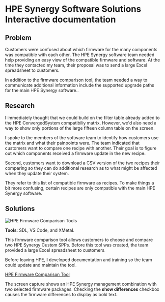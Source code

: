 


# HPE Synergy Software Solutions Interactive documentation


## Problem



Customers were confused about which firmware for the many components was compatible with each other. The HPE Synergy software team needed help providing an easy view of the compatible firmware and software. At the time they contacted my team, their proposal was to send a large Excel spreadsheet to customers.

In addition to the firmware comparison tool, the team needed a way to communicate additional information include the supported upgrade paths for the main HPE Synergy software..


## Research

I immediately thought that we could build on the filter table already added to the HPE ConvergedSystem compatibiliy matrix. However, we'd also need a way to show only portions of the large fifteen column table on the screen.

I spoke to the members of the software team to identify how customers use the matrix and what their painpoints were. The team indicated that customers want to compare one recipe with another. Their goal is to figure out which components received a firmware update in the new recipe.

Second, customers want to download a CSV version of the two recipes their comparing so they can do additional research as to what might be affected when they update their system.

They refer to this list of compatible firmware as recipes. To make things a bit more confusing, certain recipes are only compatible with the main HPE Synergy software.






## Solutions

![HPE Firmware Comparison Tools](https://chriskpeterson.github.io/vuepress2/public/HPE-firmware-comparison-tool.png)


**Tools**: SDL, VS Code, and XMetaL

This firmware comparison tool allows customers to choose and compare two HPE Synergy Custom SPPs. Before this tool was created, the team provided a large Excel spreadsheet to customers.

Before leaving HPE, I developed documentation and training so the team could update and maintain the tool.

[HPE Firmware Comparison Tool](https://techhub.hpe.com/eginfolib/synergy/sw_release_info/C.6.1_IS.6.1.html)

The screen capture shows an HPE Synergy management combination with two selected firmware packages. Checking the **show differences** checkbox causes the firmware differences to display as bold text.
